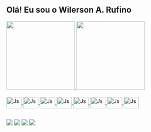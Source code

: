 ## Olá! Eu sou o Wilerson A. Rufino


<div>
  <a href="https://github.com/wilfoz">
  <img height="180em" src="https://github-readme-stats.vercel.app/api?username=wilfoz&show_icons=true&theme=dark&include_all_commits=true&count_private=true"/>
  <img height="180em" src="https://github-readme-stats.vercel.app/api/top-langs/?username=wilfoz&layout=compact&langs_count=16&theme=dark"/>
</div>
<div style="display: inline_block"><br>
  <img align="center" alt="Js" height="30" width="40" src='https://cdn.jsdelivr.net/gh/devicons/devicon/icons/css3/css3-original.svg'>
  <img align="center" alt="Js" height="30" width="40" src='https://cdn.jsdelivr.net/gh/devicons/devicon/icons/html5/html5-original.svg'>
  <img align="center" alt="Js" height="30" width="40" src='https://cdn.jsdelivr.net/gh/devicons/devicon/icons/javascript/javascript-original.svg'>
  <img align="center" alt="Js" height="30" width="40" src='https://cdn.jsdelivr.net/gh/devicons/devicon/icons/typescript/typescript-original.svg'>
  <img align="center" alt="Js" height="30" width="40" src='https://cdn.jsdelivr.net/gh/devicons/devicon/icons/angularjs/angularjs-original.svg'>
  <img align="center" alt="Js" height="30" width="40" src='https://cdn.jsdelivr.net/gh/devicons/devicon/icons/react/react-original.svg'>
  <img align="center" alt="Js" height="30" width="40" src='https://cdn.jsdelivr.net/gh/devicons/devicon/icons/nodejs/nodejs-original.svg'>
  <img align="center" alt="Js" height="30" width="40" src='https://cdn.jsdelivr.net/gh/devicons/devicon/icons/docker/docker-original.svg'>
</div>
  
  ##
  
<div>
  <a href="#" target="_blank"><img src="https://img.shields.io/badge/YouTube-FF0000?style=for-the-badge&logo=youtube&logoColor=white" target="_blank"></a>
  <a href="#" target="_blank"><img src="https://img.shields.io/badge/-Instagram-%23E4405F?style=for-the-badge&logo=instagram&logoColor=white" target="_blank"></a> 
  <a href = "#"><img src="https://img.shields.io/badge/Gmail-D14836?style=for-the-badge&logo=gmail&logoColor=white" target="_blank"></a>
  <a href="#" target="_blank"><img src="https://img.shields.io/badge/-LinkedIn-%230077B5?style=for-the-badge&logo=linkedin&logoColor=white" target="_blank"></a>   
</div>

<!-- ![Snake animation](https://github.com/wilfoz/wilfoz/blob/output/github-contribution-grid-snake.svg) -->
